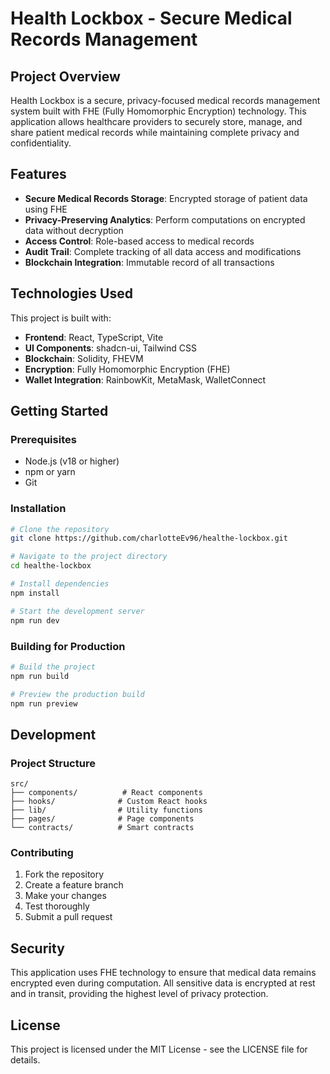 # Health Lockbox - Secure Medical Records Management

## Project Overview

Health Lockbox is a secure, privacy-focused medical records management system built with FHE (Fully Homomorphic Encryption) technology. This application allows healthcare providers to securely store, manage, and share patient medical records while maintaining complete privacy and confidentiality.

## Features

- **Secure Medical Records Storage**: Encrypted storage of patient data using FHE
- **Privacy-Preserving Analytics**: Perform computations on encrypted data without decryption
- **Access Control**: Role-based access to medical records
- **Audit Trail**: Complete tracking of all data access and modifications
- **Blockchain Integration**: Immutable record of all transactions

## Technologies Used

This project is built with:

- **Frontend**: React, TypeScript, Vite
- **UI Components**: shadcn-ui, Tailwind CSS
- **Blockchain**: Solidity, FHEVM
- **Encryption**: Fully Homomorphic Encryption (FHE)
- **Wallet Integration**: RainbowKit, MetaMask, WalletConnect

## Getting Started

### Prerequisites

- Node.js (v18 or higher)
- npm or yarn
- Git

### Installation

```sh
# Clone the repository
git clone https://github.com/charlotteEv96/healthe-lockbox.git

# Navigate to the project directory
cd healthe-lockbox

# Install dependencies
npm install

# Start the development server
npm run dev
```

### Building for Production

```sh
# Build the project
npm run build

# Preview the production build
npm run preview
```

## Development

### Project Structure

```
src/
├── components/          # React components
├── hooks/              # Custom React hooks
├── lib/                # Utility functions
├── pages/              # Page components
└── contracts/          # Smart contracts
```

### Contributing

1. Fork the repository
2. Create a feature branch
3. Make your changes
4. Test thoroughly
5. Submit a pull request

## Security

This application uses FHE technology to ensure that medical data remains encrypted even during computation. All sensitive data is encrypted at rest and in transit, providing the highest level of privacy protection.

## License

This project is licensed under the MIT License - see the LICENSE file for details.
